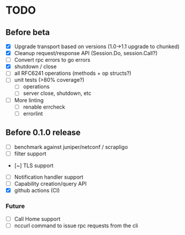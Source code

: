 # TODO

## Before beta

- [X] Upgrade transport based on versions (1.0->1.1 upgrade to chunked)
- [X] Cleanup request/response API (Session.Do, session.Call?)
- [ ] Convert rpc errors to go errors
- [X] shutdown / close
- [ ] all RFC6241 operations (methods + op structs?)
- [ ] unit tests (>80% coverage?)
  - [ ] operations
  - [ ] server close, shutdown, etc
- [ ] More linting
  - [ ] renable errcheck
  - [ ] errorlint

## Before 0.1.0 release

- [ ] benchmark against juniper/netconf / scrapligo
- [ ] filter support
- [~] TLS support
- [ ] Notification handler support
- [ ] Capability creation/query API
- [X] github actions (CI)

### Future

- [ ] Call Home support
- [ ] nccurl command to issue rpc requests from the cli